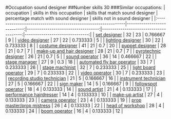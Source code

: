 #Occupation sound designer
##Number skills 30
###Similar occupations:
| occupation                                                    |   skills in this occupation |   skills that match sound designer |   percentage match with sound designer |   skills not in sound designer |
|:--------------------------------------------------------------|----------------------------:|-----------------------------------:|---------------------------------------:|-------------------------------:|
| [set designer](set_designer.md)                               |                          32 |                                 23 |                               0.766667 |                              9 |
| [video designer](video_designer.md)                           |                          27 |                                 22 |                               0.733333 |                              5 |
| [lighting designer](lighting_designer.md)                     |                          30 |                                 22 |                               0.733333 |                              8 |
| [costume designer](costume_designer.md)                       |                          41 |                                 21 |                               0.7      |                             20 |
| [puppet designer](puppet_designer.md)                         |                          28 |                                 21 |                               0.7      |                              7 |
| [make-up and hair designer](make-up_and_hair_designer.md)     |                          28 |                                 21 |                               0.7      |                              7 |
| [pyrotechnic designer](pyrotechnic_designer.md)               |                          26 |                                 21 |                               0.7      |                              5 |
| [sound operator](sound_operator.md)                           |                          36 |                                 14 |                               0.466667 |                             22 |
| [stage manager](stage_manager.md)                             |                          27 |                                  9 |                               0.3      |                             18 |
| [automated fly bar operator](automated_fly_bar_operator.md)   |                          33 |                                  7 |                               0.233333 |                             26 |
| [stage machinist](stage_machinist.md)                         |                          32 |                                  7 |                               0.233333 |                             25 |
| [light board operator](light_board_operator.md)               |                          29 |                                  7 |                               0.233333 |                             22 |
| [video operator](video_operator.md)                           |                          30 |                                  7 |                               0.233333 |                             23 |
| [recording studio technician](recording_studio_technician.md) |                          21 |                                  5 |                               0.166667 |                             16 |
| [instrument technician](instrument_technician.md)             |                          27 |                                  5 |                               0.166667 |                             22 |
| [sign maker](sign_maker.md)                                   |                          14 |                                  5 |                               0.166667 |                              9 |
| [followspot operator](followspot_operator.md)                 |                          18 |                                  4 |                               0.133333 |                             14 |
| [sound artist](sound_artist.md)                               |                          21 |                                  4 |                               0.133333 |                             17 |
| [performance hairdresser](performance_hairdresser.md)         |                          14 |                                  4 |                               0.133333 |                             10 |
| [make-up artist](make-up_artist.md)                           |                          27 |                                  4 |                               0.133333 |                             23 |
| [camera operator](camera_operator.md)                         |                          23 |                                  4 |                               0.133333 |                             19 |
| [prop master/prop mistress](prop_master-prop_mistress.md)     |                          26 |                                  4 |                               0.133333 |                             22 |
| [head of workshop](head_of_workshop.md)                       |                          28 |                                  4 |                               0.133333 |                             24 |
| [boom operator](boom_operator.md)                             |                          16 |                                  4 |                               0.133333 |                             12 |
